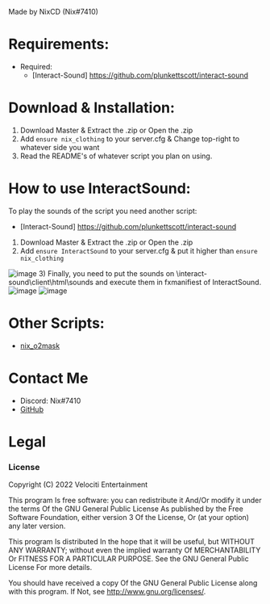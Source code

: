 Made by NixCD (Nix#7410)

# Requirements:
* Required:
  * [Interact-Sound] https://github.com/plunkettscott/interact-sound

# Download & Installation:
1) Download Master & Extract the .zip or Open the .zip
2) Add `ensure nix_clothing` to your server.cfg & Change top-right to whatever side you want
3) Read the README's of whatever script you plan on using.

# How to use InteractSound:
To play the sounds of the script you need another script:
* [Interact-Sound] https://github.com/plunkettscott/interact-sound
1) Download Master & Extract the .zip or Open the .zip
2) Add `ensure InteractSound` to your server.cfg & put it higher than `ensure nix_clothing`






![image](https://user-images.githubusercontent.com/93496101/155001290-938c9d6e-5696-4690-b34a-70d83884e85a.png)
3) Finally, you need to put the sounds on \interact-sound\client\html\sounds and execute them in fxmanifiest of InteractSound.
![image](https://user-images.githubusercontent.com/93496101/155001482-d9f87866-7818-461e-a9d9-c724dafcc4af.png)
![image](https://user-images.githubusercontent.com/93496101/155001643-8dec49d7-be65-4666-9d2f-c731264bf5ad.png)



# Other Scripts:
* [nix_o2mask]( https://github.com/NixCD/nix_o2mask )

# Contact Me
* Discord: Nix#7410
* [GitHub]( https://github.com/NixCD )

# Legal
### License
Copyright (C) 2022 Velociti Entertainment

This program Is free software: you can redistribute it And/Or modify it under the terms Of the GNU General Public License As published by the Free Software Foundation, either version 3 Of the License, Or (at your option) any later version.

This program Is distributed In the hope that it will be useful, but WITHOUT ANY WARRANTY; without even the implied warranty Of MERCHANTABILITY Or FITNESS FOR A PARTICULAR PURPOSE. See the GNU General Public License For more details.

You should have received a copy Of the GNU General Public License along with this program. If Not, see http://www.gnu.org/licenses/.
